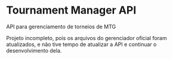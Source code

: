 # Tournament Manager API 

API para gerenciamento de torneios de MTG

Projeto incompleto, pois os arquivos do gerenciador oficial foram atualizados, e não tive tempo de atualizar a API e continuar o desenvolvimento dela.
